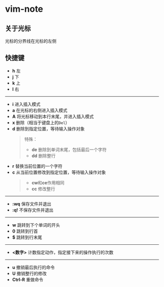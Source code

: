 # vim-note

## 关于光标
光标的分界线在光标的左侧
## 快捷键
- **h** 左
- **j** 下
- **k** 上
- **l** 右
---
- **i** 进入插入模式
- **a** 在光标的右侧进入插入模式
- **A** 将光标移动到本行末尾，并进入插入模式
- **x** 删除（相当于键盘上的`Del`）
- **d** 删除到指定位置，等待输入操作对象
    >特殊：
    >- **de** 删除到单词末尾，包括最后一个字符
    >- **dd** 删除整行
- **r** 替换当前位置的一个字符
- **c** 从当前位置修改到指定位置，等待输入操作对象
    >- **cw**和**ce**作用相同
    >- **cc** 修改整行
---
- **:wq** 保存文件并退出
- **:q!** 不保存文件并退出
---
- **w** 跳转到下个单词的开头
- **0** 跳转到行首
- **$** 跳转到行末尾
---
- **&lt;数字&gt;** 计数指定动作，指定接下来的操作执行的次数
---
- **u** 撤销最后执行的命令
- **U** 撤销整行的修改
- **Ctrl-R** 重做命令